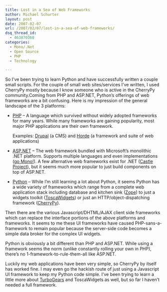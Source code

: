 ```yaml
---
title: Lost in a Sea of Web Frameworks
author: Michael Schurter
layout: post
date: 2007-02-07
url: /2007/02/07/lost-in-a-sea-of-web-frameworks/
dsq_thread_id:
  - 463870360
categories:
  - Mono/.Net
  - Open Source
  - PHP
  - Technology

---
```

So I&#8217;ve been trying to learn Python and have successfully written a couple small scripts. For the couple of small web sites/services I&#8217;ve written, I used CherryPy mostly because I know someone who is active in the CherryPy community.Coming from PHP and ASP.NET, Python&#8217;s offerings of web frameworks are a bit confusing. Here is my impression of the general landscape of the 3 platforms:

  * [PHP][1] &#8211; A language which survived without widely adopted frameworks for many years. While many frameworks are gaining popularity, most major PHP applications are their own framework.
  
    Examples: [Drupal][2] (a CMS) and [Horde][3] (a framework and suite of web applications)
  * [ASP.NET][4] &#8211; The web framework bundled with Microsoft&#8217;s monolithic .NET platform. Supports multiple languages and even implementations ([go Mono!][5]). A few alternative web frameworks exist for .NET ([Castle Project][6]), but it seems much more popular to just build components on top of ASP.NET.
  * [Python][7] &#8211; While I&#8217;m still learning a lot about Python, it seems Python has a wide variety of frameworks which range from a complete web application stack including database and kitchen sink ([Zope][8]) to just a widgets toolkit ([ToscaWidgets][9]) or just an HTTP/object-dispatching framework ([CherryPy][10]).

Then there are the various Javascript/DHTML/AJAX client side frameworks which can replace the interface portions of the above platforms and frameworks. It seems to me these UI frameworks have caused PHP-sans-a-framework to remain popular because the server-side code becomes a simple data broker for the complex UI widgets.

Python is obviously a bit different than PHP and ASP.NET. While using a framework seems the norm (unlike constantly rolling your own in PHP), there&#8217;s no 1-framework-to-rule-them-all like ASP.NET.

Luckily my web applications have been very simple, so CherryPy by itself has worked fine. I may even go the hackish route of just using a Javascript UI framework to keep my Python code simple. I&#8217;ve been trying to learn a little more about [TurboGears][11] and ToscaWidgets as well, but so far I haven&#8217;t needed a full framework.

 [1]: http://php.net/
 [2]: http://drupal.org
 [3]: http://www.horde.org/
 [4]: http://asp.net
 [5]: http://www.mono-project.com/
 [6]: http://www.castleproject.org/
 [7]: http://www.python.org/
 [8]: http://www.zope.org/
 [9]: http://toscawidgets.org/
 [10]: http://www.cherrypy.org/
 [11]: http://www.turbogears.org/